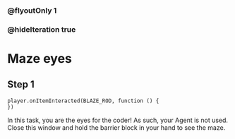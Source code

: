 ### @flyoutOnly 1
### @hideIteration true


# Maze eyes

## Step 1

```template
player.onItemInteracted(BLAZE_ROD, function () {
})
```

In this task, you are the eyes for the coder! As such, your Agent is not used.    
Close this window and hold the barrier block in your hand to see the maze.    
